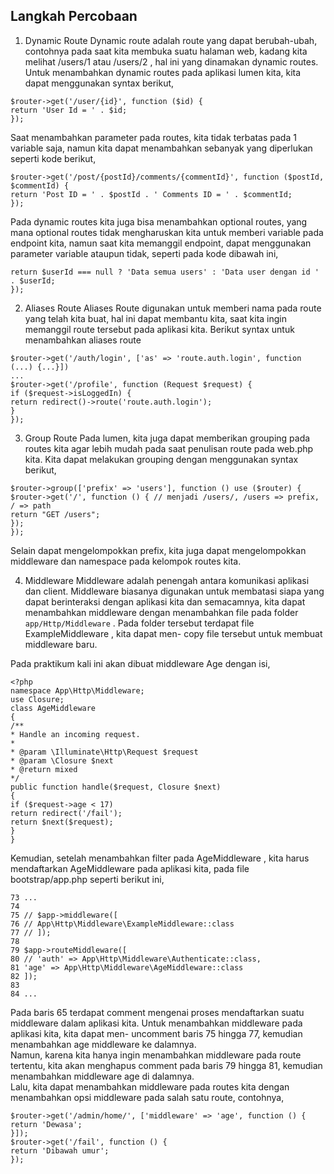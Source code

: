 ## Langkah Percobaan
1. Dynamic Route
Dynamic route adalah route yang dapat berubah-ubah, contohnya pada saat kita membuka
suatu halaman web, kadang kita melihat /users/1 atau /users/2 , hal ini yang dinamakan
dynamic routes. <br>
Untuk menambahkan dynamic routes pada aplikasi lumen kita, kita dapat menggunakan
syntax berikut,
```
$router->get('/user/{id}', function ($id) {
return 'User Id = ' . $id;
});
```
Saat menambahkan parameter pada routes, kita tidak terbatas pada 1 variable saja, namun
kita dapat menambahkan sebanyak yang diperlukan seperti kode berikut,
```
$router->get('/post/{postId}/comments/{commentId}', function ($postId, $commentId) {
return 'Post ID = ' . $postId . ' Comments ID = ' . $commentId;
});
```
Pada dynamic routes kita juga bisa menambahkan optional routes, yang mana optional
routes tidak mengharuskan kita untuk memberi variable pada endpoint kita, namun saat kita
memanggil endpoint, dapat menggunakan parameter variable ataupun tidak, seperti pada
kode dibawah ini,

```$router->get('/users[/{userId}]', function ($userId = null) {
return $userId === null ? 'Data semua users' : 'Data user dengan id ' . $userId;
});
```

2. Aliases Route
Aliases Route digunakan untuk memberi nama pada route yang telah kita buat, hal ini dapat
membantu kita, saat kita ingin memanggil route tersebut pada aplikasi kita. Berikut syntax
untuk menambahkan aliases route

```
$router->get('/auth/login', ['as' => 'route.auth.login', function (...) {...}])
...
$router->get('/profile', function (Request $request) {
if ($request->isLoggedIn) {
return redirect()->route('route.auth.login');
}
});
```

3. Group Route
Pada lumen, kita juga dapat memberikan grouping pada routes kita agar lebih mudah pada
saat penulisan route pada web.php kita. Kita dapat melakukan grouping dengan
menggunakan syntax berikut,

```
$router->group(['prefix' => 'users'], function () use ($router) {
$router->get('/', function () { // menjadi /users/, /users => prefix, / => path
return "GET /users";
});
});
```

Selain dapat mengelompokkan prefix, kita juga dapat mengelompokkan middleware dan
namespace pada kelompok routes kita. <br>

4. Middleware
Middleware adalah penengah antara komunikasi aplikasi dan client. Middleware biasanya
digunakan untuk membatasi siapa yang dapat berinteraksi dengan aplikasi kita dan
semacamnya, kita dapat menambahkan middleware dengan menambahkan file pada folder
`app/Http/Middleware` . Pada folder tersebut terdapat file ExampleMiddleware , kita dapat men-
copy file tersebut untuk membuat middleware baru.

Pada praktikum kali ini akan dibuat middleware Age dengan isi,

```
<?php
namespace App\Http\Middleware;
use Closure;
class AgeMiddleware
{
/**
* Handle an incoming request.
*
* @param \Illuminate\Http\Request $request
* @param \Closure $next
* @return mixed
*/
public function handle($request, Closure $next)
{
if ($request->age < 17)
return redirect('/fail');
return $next($request);
}
}
```

Kemudian, setelah menambahkan filter pada AgeMiddleware , kita harus mendaftarkan
AgeMiddleware pada aplikasi kita, pada file bootstrap/app.php seperti berikut ini,

```
73 ...
74
75 // $app->middleware([
76 // App\Http\Middleware\ExampleMiddleware::class
77 // ]);
78
79 $app->routeMiddleware([
80 // 'auth' => App\Http\Middleware\Authenticate::class,
81 'age' => App\Http\Middleware\AgeMiddleware::class
82 ]);
83
84 ...
```

Pada baris 65 terdapat comment mengenai proses mendaftarkan suatu middleware dalam
aplikasi kita. Untuk menambahkan middleware pada aplikasi kita, kita dapat men-
uncomment baris 75 hingga 77, kemudian menambahkan age middleware ke dalamnya.
<br>
Namun, karena kita hanya ingin menambahkan middleware pada route tertentu, kita akan
menghapus comment pada baris 79 hingga 81, kemudian menambahkan middleware age di
dalamnya.
<br>
Lalu, kita dapat menambahkan middleware pada routes kita dengan menambahkan opsi
middleware pada salah satu route, contohnya,
```
$router->get('/admin/home/', ['middleware' => 'age', function () {
return 'Dewasa';
}]);
$router->get('/fail', function () {
return 'Dibawah umur';
});
```
